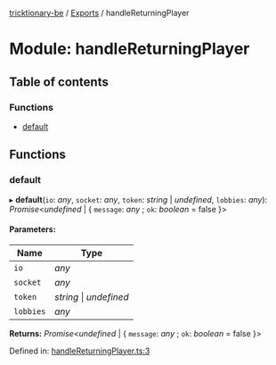 [tricktionary-be](../README.md) / [Exports](../modules.md) / handleReturningPlayer

# Module: handleReturningPlayer

## Table of contents

### Functions

- [default](handlereturningplayer.md#default)

## Functions

### default

▸ **default**(`io`: *any*, `socket`: *any*, `token`: *string* \| *undefined*, `lobbies`: *any*): *Promise*<*undefined* \| { `message`: *any* ; `ok`: *boolean* = false }\>

#### Parameters:

Name | Type |
------ | ------ |
`io` | *any* |
`socket` | *any* |
`token` | *string* \| *undefined* |
`lobbies` | *any* |

**Returns:** *Promise*<*undefined* \| { `message`: *any* ; `ok`: *boolean* = false }\>

Defined in: [handleReturningPlayer.ts:3](https://github.com/story-squad/tricktionary-be/blob/ddb7440/src/sockets/handleReturningPlayer.ts#L3)
